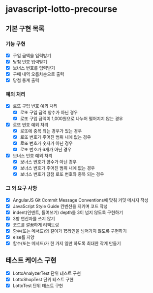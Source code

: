 # javascript-lotto-precourse

## 기본 구현 목록

### 기능 구현

- [x] 구입 금액을 입력받기
- [x] 당첨 번호 입력받기
- [x] 보너스 번호를 입력받기
- [x] 구매 내역 오름차순으로 출력
- [x] 당첨 통계 출력

### 예외 처리

- [x] 로또 구입 번호 예외 처리
  - [x] 로또 구입 금액 양수가 아닌 경우
  - [x] 로또 구입 금액이 1,000원으로 나누어 떨어지지 않는 경우
- [x] 로또 번호 예외 처리
  - [x] 로또에 중복 되는 경우가 있는 경우
  - [x] 로또 번호가 주어진 범위 내에 없는 경우
  - [x] 로또 변호가 숫자가 아닌 경우
  - [x] 로또 번호가 6개가 아닌 경우
- [x] 보너스 번호 예외 처리
  - [x] 보너스 번호가 양수가 아닌 경우
  - [x] 보너스 번호가 주어진 범위 내에 없는 경우
  - [x] 보너스 번호가 당첨 로또 번호와 중복 되는 경우

### 그 외 요구 사항

- [x] AngularJS Git Commit Message Conventions에 맞춰 커밋 메시지 작성
- [x] JavaScript Style Guide 컨벤션을 지키며 코드 작성
- [x] indent(인덴트, 들여쓰기) depth를 3이 넘지 않도록 구현하기
- [x] 3항 연산자를 쓰지 않기
- [x] 코드를 깔끔하게 리팩토링
- [x] 함수(또는 메서드)의 길이가 15라인을 넘어가지 않도록 구현하기
- [x] else를 지양
- [x] 함수(또는 메서드)가 한 가지 일만 하도록 최대한 작게 만들기

## 테스트 케이스 구현

- [x] LottoAnalyzerTest 단위 테스트 구현
- [x] LottoShopTest 단위 테스트 구현
- [x] LottoTest 단위 테스트 구현
